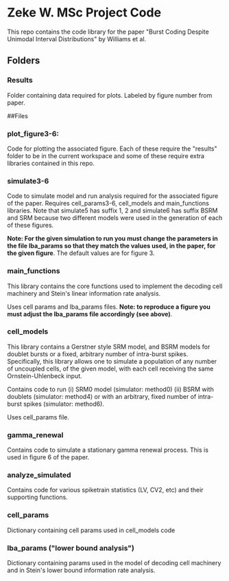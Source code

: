 
# Zeke W. MSc Project Code
This repo contains the code library for the paper "Burst Coding Despite Unimodal Interval Distributions" by Williams et al.

## Folders

### Results
Folder containing data required for plots. Labeled by figure number from paper.

##Files

### plot_figure3-6:
Code for plotting the associated figure. Each of these require the "results" folder to be in the current workspace and some of these require extra libraries contained in this repo.

### simulate3-6
Code to simulate model and run analysis required for the associated figure of the paper. Requires cell_params3-6, cell_models and main_functions libraries. Note that simulate5 has suffix 1, 2 and simulate6 has suffix BSRM and SRM because two different models were used in the generation of each of these figures.

**Note: For the given simulation to run you must change the parameters in the file lba_params so that they match the values used, in the paper, for the given figure**. The default values are for figure 3.

### main_functions
This library contains the core functions used to implement the decoding cell machinery and Stein's linear information rate analysis.

Uses cell params and lba_params files. **Note: to reproduce a figure you must adjust the lba_params file accordingly (see above)**.

### cell_models
This library contains a Gerstner style SRM model, and BSRM models for doublet bursts or a fixed, arbitrary number of intra-burst spikes. Specifically, this library allows one to simulate a population of any number of uncoupled cells, of the given model, with each cell receiving the same Ornstein-Uhlenbeck input.

Contains code to run (i) SRM0 model (simulator: method0) (ii) BSRM with doublets (simulator: method4) or with an arbitrary, fixed number of intra-burst spikes (simulator: method6).

Uses cell_params file.

### gamma_renewal
Contains code to simulate a stationary gamma renewal process. This is used in figure 6 of the paper.

### analyze_simulated
Contains code for various spiketrain statistics (LV, CV2, etc) and their supporting functions.

### cell_params
Dictionary containing cell params used in cell_models code

### lba_params ("lower bound analysis")
Dictionary containing params used in the model of decoding cell machinery and in Stein's lower bound information rate analysis.





